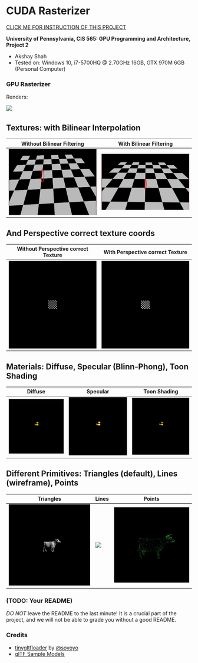 CUDA Rasterizer
===============

[CLICK ME FOR INSTRUCTION OF THIS PROJECT](./INSTRUCTION.md)

**University of Pennsylvania, CIS 565: GPU Programming and Architecture, Project 2**

* Akshay Shah
* Tested on: Windows 10, i7-5700HQ @ 2.70GHz 16GB, GTX 970M 6GB (Personal Computer)

### GPU Rasterizer

Renders:

![](renders/cesium_truck.gif)

Textures: with Bilinear Interpolation
-------------------------------------
| Without Bilinear Filtering  | With Bilinear Filtering |
| --------------------------  | ----------------------- |
| ![](renders/no_bilinear.PNG)|![](renders/bilinear.PNG)|

And Perspective correct texture coords
--------------------------------------

| Without Perspective correct Texture | With Perspective correct Texture |
| ----------------------------------- | -------------------------------- |
| ![](renders/persp_incorrect.gif)    | ![](renders/persp_correct.gif)   |

Materials: Diffuse, Specular (Blinn-Phong), Toon Shading
--------------------------------------------------------

| Diffuse | Specular | Toon Shading |
| ------- | -------- | ------------ |
| ![](renders/diffuse.gif) | ![](renders/specular.gif) | ![](renders/toon.gif) |
Different Primitives: Triangles (default), Lines (wireframe), Points
--------------------------------------------------------------------

| Triangles | Lines | Points |
| --------- | ----- | ------ |
| ![](renders/triangles.gif) | ![](renders/lines.gif) | ![](renders/points.gif) |

### (TODO: Your README)

*DO NOT* leave the README to the last minute! It is a crucial part of the
project, and we will not be able to grade you without a good README.


### Credits

* [tinygltfloader](https://github.com/syoyo/tinygltfloader) by [@soyoyo](https://github.com/syoyo)
* [glTF Sample Models](https://github.com/KhronosGroup/glTF/blob/master/sampleModels/README.md)
